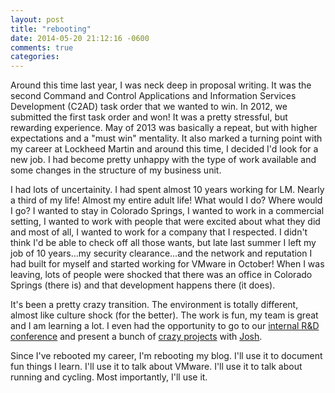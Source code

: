 ```yaml
---
layout: post
title: "rebooting"
date: 2014-05-20 21:12:16 -0600
comments: true
categories: 
---
```


Around this time last year, I was neck deep in proposal writing. It was the second Command and Control Applications and Information Services Development (C2AD) task order that we wanted to win. In 2012, we submitted the first task order and won! It was a pretty stressful, but rewarding experience. May of 2013 was basically a repeat, but with higher expectations and a "must win" mentality. It also marked a turning point with my career at Lockheed Martin and around this time, I decided I'd look for a new job. I had become pretty unhappy with the type of work available and some changes in the structure of my business unit. 

I had lots of uncertainity. I had spent almost 10 years working for LM. Nearly a third of my life! Almost my entire adult life! What would I do? Where would I go? I wanted to stay in Colorado Springs, I wanted to work in a commercial setting, I wanted to work with people that were excited about what they did and most of all, I wanted to work for a company that I respected. I didn't think I'd be able to check off all those wants, but late last summer I left my job of 10 years...my security clearance...and the network and reputation I had built for myself and started working for VMware in October! When I was leaving, lots of people were shocked that there was an office in Colorado Springs (there is) and that development happens there (it does).

It's been a pretty crazy transition. The environment is totally different, almost like culture shock (for the better). The work is fun, my team is great and I am learning a lot. I even had the opportunity to go to our [internal R&D conference](http://cto.vmware.com/radio-a-different-kind-of-high-performance/ "RADIO") and present a bunch of [crazy projects](http://jaas.co/2014/04/15/blog_as_a_service/) with [Josh](http://jaas.co/). 

Since I've rebooted my career, I'm rebooting my blog. I'll use it to document fun things I learn. I'll use it to talk about VMware. I'll use it to talk about running and cycling. Most importantly, I'll use it.

